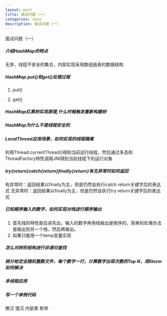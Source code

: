 ```yaml
---
layout: post
title: 面试问题（一）
categories: Java
description: 面试问题（一）
---
```


面试问题（一）

##### 介绍HashMap的特点
无序，线程不安全的集合，内部实现采用数组链表的数据结构
##### HashMap.put()和get()处理过程
1. put()

2. get()

##### HashMap红黑树实现原理,什么时候触发重新构建树

##### HashMap为什么不是线程安全的

##### LocalThread应用场景，如何实现的线程隔离
利用Thread.currentThread()得到当前运行线程，然后通过多态和ThreadFactory特性调用JNI得到当前线程下的运行对象
##### try{return}catch{return}finally{return}有无异常时如何返回
有异常时：返回结果以finally为主，但是仍然会执行catch return关键字后的表达式
无异常时：返回结果以finally为主，但是仍然会执行try return关键字后的表达式
##### 已知顺序输入的数字，如何实现对栈进行顺序输出
1. 首先栈的特性是后进先出，输入的数字再用栈输出是倒序的，简单的处理办法是输出到另一个栈，然后再输出。
2. 如果只能用一个temp变量实现
##### 怎么对树形结构进行非递归查找

##### 统计给定全随机整数文件，每个数字一行，计算数字出现次数的Top N，用Storm如何解决

##### 多线程应用

##### 写一个单例代码

懒汉
饿汉
内部类
枚举
